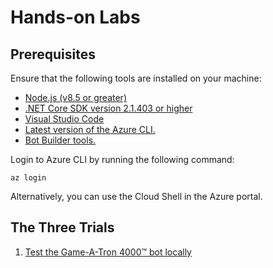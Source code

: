 # Hands-on Labs

## Prerequisites

Ensure that the following tools are installed on your machine:

- [Node.js (v8.5 or greater)](https://nodejs.org/)
- [.NET Core SDK version 2.1.403 or higher](https://www.microsoft.com/net/download)
- [Visual Studio Code](https://code.visualstudio.com/download)
- [Latest version of the Azure CLI.](https://docs.microsoft.com/en-us/cli/azure/install-azure-cli?view=azure-cli-latest)
- [Bot Builder tools.](https://aka.ms/botbuilder-tools-readme)

Login to Azure CLI by running the following command:

```shell
az login
```

Alternatively, you can use the Cloud Shell in the Azure portal.

## The Three Trials

1. [Test the Game-A-Tron 4000™ bot locally](docs/trial1.md)
